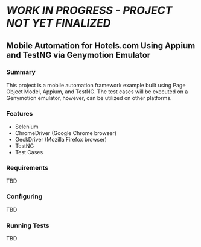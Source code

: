 # *WORK IN PROGRESS - PROJECT NOT YET FINALIZED*

## Mobile Automation for Hotels.com Using Appium and TestNG via Genymotion Emulator

### Summary

This project is a mobile automation framework example built using Page Object Model, Appium, and TestNG. The test cases will be executed on a Genymotion emulator, however, can be utilized on other platforms. 

### Features

- Selenium 
- ChromeDriver (Google Chrome browser)
- GeckDriver (Mozilla Firefox browser)
- TestNG
- Test Cases


### Requirements

TBD


### Configuring

TBD


### Running Tests

TBD
